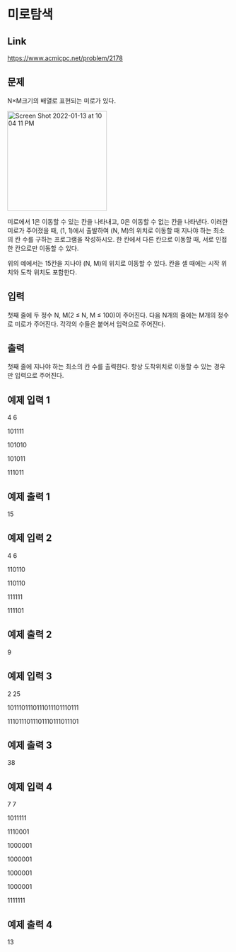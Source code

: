 # 미로탐색

## Link
https://www.acmicpc.net/problem/2178

## 문제
N×M크기의 배열로 표현되는 미로가 있다.

<img width="225" alt="Screen Shot 2022-01-13 at 10 04 11 PM" src="https://user-images.githubusercontent.com/54504359/149335312-323b3661-5e2e-482a-86e8-4e59bd9def8f.png">

미로에서 1은 이동할 수 있는 칸을 나타내고, 0은 이동할 수 없는 칸을 나타낸다. 이러한 미로가 주어졌을 때, (1, 1)에서 출발하여 (N, M)의 위치로 이동할 때 지나야 하는 최소의 칸 수를 구하는 프로그램을 작성하시오. 한 칸에서 다른 칸으로 이동할 때, 서로 인접한 칸으로만 이동할 수 있다.

위의 예에서는 15칸을 지나야 (N, M)의 위치로 이동할 수 있다. 칸을 셀 때에는 시작 위치와 도착 위치도 포함한다.

## 입력
첫째 줄에 두 정수 N, M(2 ≤ N, M ≤ 100)이 주어진다. 다음 N개의 줄에는 M개의 정수로 미로가 주어진다. 각각의 수들은 붙어서 입력으로 주어진다.

## 출력
첫째 줄에 지나야 하는 최소의 칸 수를 출력한다. 항상 도착위치로 이동할 수 있는 경우만 입력으로 주어진다.

## 예제 입력 1 
4 6

101111

101010

101011

111011
## 예제 출력 1 
15
## 예제 입력 2 
4 6

110110

110110

111111

111101
## 예제 출력 2 
9
## 예제 입력 3 
2 25

1011101110111011101110111

1110111011101110111011101
## 예제 출력 3 
38
## 예제 입력 4 
7 7

1011111

1110001

1000001

1000001

1000001

1000001

1111111
## 예제 출력 4 
13
